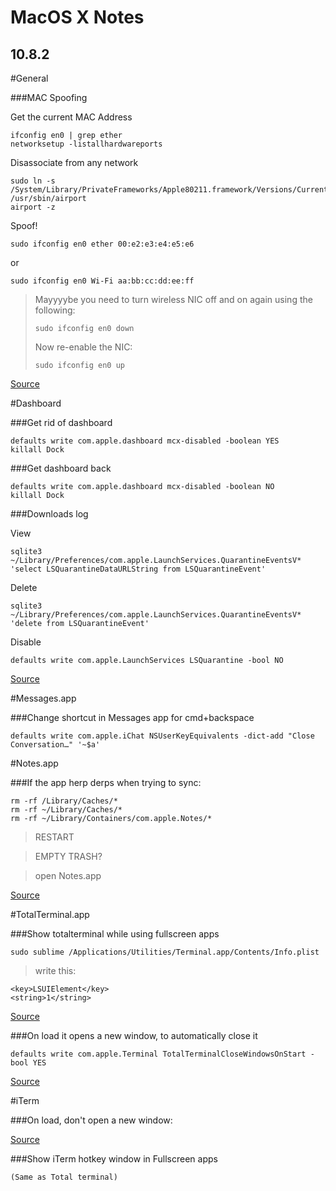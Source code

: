 MacOS X Notes
=============

10.8.2
------

#General

###MAC Spoofing

Get the current MAC Address

    ifconfig en0 | grep ether
    networksetup -listallhardwareports

Disassociate from any network

    sudo ln -s /System/Library/PrivateFrameworks/Apple80211.framework/Versions/Current/Resources/airport /usr/sbin/airport
    airport -z

Spoof!

    sudo ifconfig en0 ether 00:e2:e3:e4:e5:e6
or

    sudo ifconfig en0 Wi-Fi aa:bb:cc:dd:ee:ff

> Mayyyybe you need to turn wireless NIC off and on again using the following:
>
>     sudo ifconfig en0 down
>
>Now re-enable the NIC:
>
>     sudo ifconfig en0 up

[Source](http://osxdaily.com/2008/01/17/how-to-spoof-your-mac-address-in-mac-os-x/)

#Dashboard

###Get rid of dashboard

    defaults write com.apple.dashboard mcx-disabled -boolean YES
    killall Dock

###Get dashboard back

    defaults write com.apple.dashboard mcx-disabled -boolean NO
    killall Dock

###Downloads log

View

    sqlite3 ~/Library/Preferences/com.apple.LaunchServices.QuarantineEventsV* 'select LSQuarantineDataURLString from LSQuarantineEvent'

Delete

    sqlite3 ~/Library/Preferences/com.apple.LaunchServices.QuarantineEventsV* 'delete from LSQuarantineEvent'

Disable

    defaults write com.apple.LaunchServices LSQuarantine -bool NO

[Source](http://www.macgasm.net/2013/01/18/good-morning-your-mac-keeps-a-log-of-all-your-downloads/)


#Messages.app

###Change shortcut in Messages app for cmd+backspace

    defaults write com.apple.iChat NSUserKeyEquivalents -dict-add "Close Conversation…" '~$a'

#Notes.app

###If the app herp derps when trying to sync:

    rm -rf /Library/Caches/*
    rm -rf ~/Library/Caches/*
    rm -rf ~/Library/Containers/com.apple.Notes/*
> RESTART

> EMPTY TRASH?

> open Notes.app

[Source](https://discussions.apple.com/docs/DOC-4441)

#TotalTerminal.app

###Show totalterminal while using fullscreen apps

    sudo sublime /Applications/Utilities/Terminal.app/Contents/Info.plist

>write this:

    <key>LSUIElement</key>
    <string>1</string>

[Source](http://apple.stackexchange.com/questions/40575/totalterminal-doesnt-work-with-full-screen-apps)

###On load it opens a new window, to automatically close it

    defaults write com.apple.Terminal TotalTerminalCloseWindowsOnStart -bool YES

[Source](https://github.com/binaryage/totalterminal/issues/40#issuecomment-4258450)

#iTerm

###On load, don't open a new window:

[Source](http://rottmann.net/2013/03/launch-iterm-2-on-startup-without-opening-a-terminal-window/)

###Show iTerm hotkey window in Fullscreen apps

    (Same as Total terminal)


